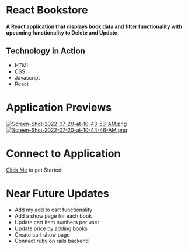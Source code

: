 # React Bookstore

**A React application that displays book data and filter functionality with upcoming functionality to Delete and Update**

## Technology in Action
- HTML
- CSS
- Javascript
- React

# Application Previews
[![Screen-Shot-2022-07-20-at-10-43-53-AM.png](https://i.postimg.cc/FHTH9nwM/Screen-Shot-2022-07-20-at-10-43-53-AM.png)](https://postimg.cc/yDSHjn1j)
[![Screen-Shot-2022-07-20-at-10-44-46-AM.png](https://i.postimg.cc/MHqCfzQd/Screen-Shot-2022-07-20-at-10-44-46-AM.png)](https://postimg.cc/vg2qpFXV)

# Connect to Application
[Click Me](https://morebooks-react.netlify.app/) to get Started!

# Near Future Updates
- Add my add to cart functionality
- Add a show page for each book
- Update cart item numbers per user
- Update price by adding books
- Create cart show page
- Connect ruby on rails backend
